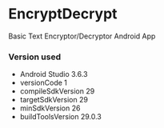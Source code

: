 # EncryptDecrypt
Basic Text Encryptor/Decryptor Android App

### Version used
* Android Studio 3.6.3
* versionCode 1
* compileSdkVersion 29
* targetSdkVersion 29
* minSdkVersion 26
* buildToolsVersion 29.0.3
